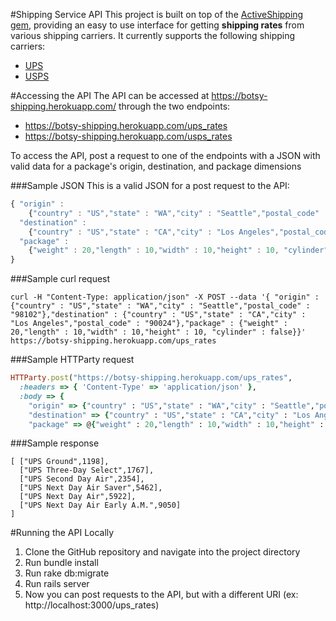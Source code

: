 #Shipping Service API
This project is built on top of the [ActiveShipping gem](https://github.com/Shopify/active_shipping), providing an easy to use interface for getting **shipping rates** from various shipping carriers. It currently supports the following shipping carriers:
- [UPS](https://www.ups.com/)
- [USPS](https://www.usps.com/)

#Accessing the API
The API can be accessed at https://botsy-shipping.herokuapp.com/ through the two endpoints:
- https://botsy-shipping.herokuapp.com/ups_rates  
- https://botsy-shipping.herokuapp.com/usps_rates

To access the API, post a request to one of the endpoints with a JSON with valid data for a package's origin, destination, and package dimensions

###Sample JSON
This is a valid JSON for a post request to the API:
```js
{ "origin" :
    {"country" : "US","state" : "WA","city" : "Seattle","postal_code" : "98102"},
  "destination" :
    {"country" : "US","state" : "CA","city" : "Los Angeles","postal_code" : "90024"},
  "package" :
    {"weight" : 20,"length" : 10,"width" : 10,"height" : 10, "cylinder" : false}
}
```

###Sample curl request
```
curl -H "Content-Type: application/json" -X POST --data '{ "origin" : {"country" : "US","state" : "WA","city" : "Seattle","postal_code" : "98102"},"destination" : {"country" : "US","state" : "CA","city" : "Los Angeles","postal_code" : "90024"},"package" : {"weight" : 20,"length" : 10,"width" : 10,"height" : 10, "cylinder" : false}}' https://botsy-shipping.herokuapp.com/ups_rates
```

###Sample HTTParty request
```ruby
HTTParty.post("https://botsy-shipping.herokuapp.com/ups_rates",
  :headers => { 'Content-Type' => 'application/json' },
  :body => {
    "origin" => {"country" : "US","state" : "WA","city" : "Seattle","postal_code" : "98102"},
    "destination" => {"country" : "US","state" : "CA","city" : "Los Angeles","postal_code" : "90024"},  
    "package" => @{"weight" : 20,"length" : 10,"width" : 10,"height" : 10, "cylinder" : false} }.to_json)
```

###Sample response
```
[ ["UPS Ground",1198],
  ["UPS Three-Day Select",1767],
  ["UPS Second Day Air",2354],
  ["UPS Next Day Air Saver",5462],
  ["UPS Next Day Air",5922],
  ["UPS Next Day Air Early A.M.",9050]
]
```

#Running the API Locally
1. Clone the GitHub repository and navigate into the project directory
2. Run bundle install
3. Run rake db:migrate
4. Run rails server
5. Now you can post requests to the API, but with a different URI (ex: http://localhost:3000/ups_rates)
